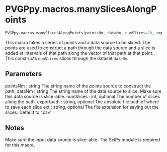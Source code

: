 # PVGPpy.macros.manySlicesAlongPoints

```py
PVGPpy.macros.manySlicesAlongPoints(pointsNm, dataNm, numSlices=10, exportpath='', ext='.csv'):
```

This macro takes a series of points and a data source to be sliced. The points are used to construct a path through the data source and a slice is added at intervals of that path along the vector of that path at that point. This constructs `numSlices` slices through the dataset `dataNm`.

Parameters
----------
pointsNm : string
    The string name of the points source to construct the path.
dataNm : string
    The string name of the data source to slice.
    Make sure this data source is slice-able.
numSlices : int, optional
    The number of slices along the path.
exportpath : string, optional
    The absolute file path of where to save each slice
ext : string, optional
    The file extension for saving out the slices.
    Default to '.csv'

Notes
-----
Make sure the input data source is slice-able.
The SciPy module is required for this macro.
